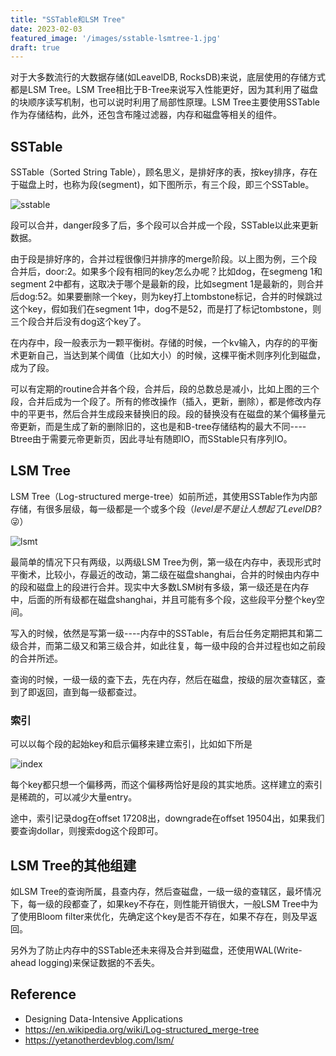 ```yaml
---
title: "SSTable和LSM Tree"
date: 2023-02-03
featured_image: '/images/sstable-lsmtree-1.jpg'
draft: true
---
```

对于大多数流行的大数据存储(如LeavelDB, RocksDB)来说，底层使用的存储方式都是LSM Tree。LSM Tree相比于B-Tree来说写入性能更好，因为其利用了磁盘的块顺序读写机制，也可以说时利用了局部性原理。LSM Tree主要使用SSTable作为存储结构，此外，还包含布隆过滤器，内存和磁盘等相关的组件。

## SSTable
SSTable（Sorted String Table），顾名思义，是排好序的表，按key排序，存在于磁盘上时，也称为段(segment)，如下图所示，有三个段，即三个SSTable。

![sstable](https://yetanotherdevblog.com/content/images/2020/06/output-onlinepngtools--3-.png)

段可以合并，danger段多了后，多个段可以合并成一个段，SSTable以此来更新数据。

由于段是排好序的，合并过程很像归并排序的merge阶段。以上图为例，三个段合并后，door:2。如果多个段有相同的key怎么办呢？比如dog，在segmeng 1和segment 2中都有，这取决于哪个是最新的段，比如segment 1是最新的，则合并后dog:52。如果要删除一个key，则为key打上tombstone标记，合并的时候跳过这个key，假如我们在segment 1中，dog不是52，而是打了标记tombstone，则三个段合并后没有dog这个key了。

在内存中，段一般表示为一颗平衡树。存储的时候，一个kv输入，内存的的平衡术更新自己，当达到某个阈值（比如大小）的时候，这棵平衡术则序列化到磁盘，成为了段。

可以有定期的routine合并各个段，合并后，段的总数总是减小，比如上图的三个段，合并后成为一个段了。所有的修改操作（插入，更新，删除），都是修改内存中的平更书，然后合并生成段来替换旧的段。段的替换没有在磁盘的某个偏移量元帝更新，而是生成了新的删除旧的，这也是和B-tree存储结构的最大不同----Btree由于需要元帝更新页，因此寻址有随即IO，而SStable只有序列IO。

## LSM Tree
LSM Tree（Log-structured merge-tree）如前所述，其使用SSTable作为内部存储，有很多层级，每一级都是一个或多个段（*level是不是让人想起了LevelDB?* 😜️）

![lsmt](https://upload.wikimedia.org/wikipedia/commons/f/f2/LSM_Tree.png)

最简单的情况下只有两级，以两级LSM Tree为例，第一级在内存中，表现形式时平衡术，比较小，存最近的改动，第二级在磁盘shanghai，合并的时候由内存中的段和磁盘上的段进行合并。现实中大多数LSM树有多级，第一级还是在内存中，后面的所有级都在磁盘shanghai，并且可能有多个段，这些段平分整个key空间。

写入的时候，依然是写第一级----内存中的SSTable，有后台任务定期把其和第二级合并，而第二级又和第三级合并，如此往复，每一级中段的合并过程也如之前段的合并所述。

查询的时候，一级一级的查下去，先在内存，然后在磁盘，按级的层次查辖区，查到了即返回，直到每一级都查过。

### 索引
可以以每个段的起始key和启示偏移来建立索引，比如如下所是

![index](https://yetanotherdevblog.com/content/images/2020/06/output-onlinepngtools--6-.png)

每个key都只想一个偏移两，而这个偏移两恰好是段的其实地质。这样建立的索引是稀疏的，可以减少大量entry。

途中，索引记录dog在offset 17208出，downgrade在offset 19504出，如果我们要查询dollar，则搜索dog这个段即可。

## LSM Tree的其他组建
如LSM Tree的查询所属，县查内存，然后查磁盘，一级一级的查辖区，最坏情况下，每一级的段都查了，如果key不存在，则性能开销很大，一般LSM Tree中为了使用Bloom filter来优化，先确定这个key是否不存在，如果不存在，则及早返回。

另外为了防止内存中的SSTable还未来得及合并到磁盘，还使用WAL(Write-ahead logging)来保证数据的不丢失。

## Reference

+ Designing Data-Intensive Applications
+ https://en.wikipedia.org/wiki/Log-structured_merge-tree
+ https://yetanotherdevblog.com/lsm/
